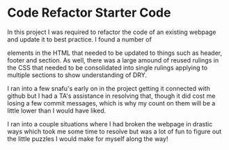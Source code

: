 # Code Refactor Starter Code
In this project I was required to refactor the code of an existing webpage and update it to best practice. I found a number of <div> elements in the HTML that needed to be updated to things such as header, footer and section. As well, there was a large amound of reused rulings in the CSS that needed to be consolidated into single rulings applying to multiple sections to show understanding of DRY. 

I ran into a few snafu's early on in the project getting it connected with github but I had a TA's assistance in resolving that, though it did cost me losing a few commit messages, which is why my count on them will be a little lower than I would have liked. 

I ran into a couple situations where I had broken the webpage in drastic ways which took me some time to resolve but was a lot of fun to figure out the little puzzles I would make for myself along the way!
